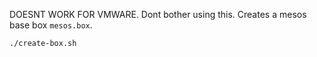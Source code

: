 DOESNT WORK FOR VMWARE.  Dont bother using this.
Creates a mesos base box `mesos.box`.

    ./create-box.sh
